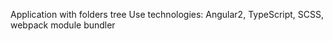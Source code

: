  Application with folders tree
 Use technologies: Angular2, TypeScript, SCSS, webpack module bundler